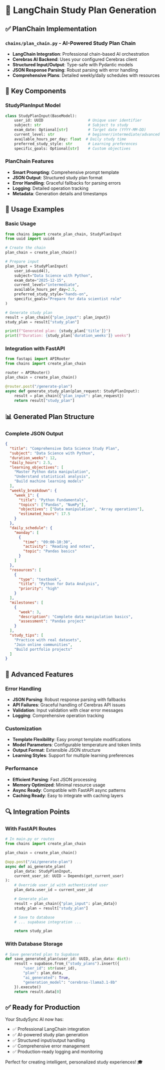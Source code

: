 # 🔗 LangChain Study Plan Generation

## ✅ PlanChain Implementation

### `chains/plan_chain.py` - AI-Powered Study Plan Chain

- **LangChain Integration**: Professional chain-based AI orchestration
- **Cerebras AI Backend**: Uses your configured Cerebras client
- **Structured Input/Output**: Type-safe with Pydantic models
- **JSON Response Parsing**: Robust parsing with error handling
- **Comprehensive Plans**: Detailed weekly/daily schedules with resources

## 🔧 Key Components

### StudyPlanInput Model

```python
class StudyPlanInput(BaseModel):
    user_id: UUID                    # Unique user identifier
    subject: str                     # Subject to study
    exam_date: Optional[str]         # Target date (YYYY-MM-DD)
    current_level: str               # beginner/intermediate/advanced
    available_hours_per_day: float  # Daily study time
    preferred_study_style: str       # Learning preferences
    specific_goals: Optional[str]    # Custom objectives
```

### PlanChain Features

- **Smart Prompting**: Comprehensive prompt template
- **JSON Output**: Structured study plan format
- **Error Handling**: Graceful fallbacks for parsing errors
- **Logging**: Detailed operation tracking
- **Metadata**: Generation details and timestamps

## 🚀 Usage Examples

### Basic Usage

```python
from chains import create_plan_chain, StudyPlanInput
from uuid import uuid4

# Create the chain
plan_chain = create_plan_chain()

# Prepare input
plan_input = StudyPlanInput(
    user_id=uuid4(),
    subject="Data Science with Python",
    exam_date="2025-12-15",
    current_level="intermediate",
    available_hours_per_day=2.5,
    preferred_study_style="hands-on",
    specific_goals="Prepare for data scientist role"
)

# Generate study plan
result = plan_chain({"plan_input": plan_input})
study_plan = result["study_plan"]

print(f"Generated plan: {study_plan['title']}")
print(f"Duration: {study_plan['duration_weeks']} weeks")
```

### Integration with FastAPI

```python
from fastapi import APIRouter
from chains import create_plan_chain

router = APIRouter()
plan_chain = create_plan_chain()

@router.post("/generate-plan")
async def generate_study_plan(plan_request: StudyPlanInput):
    result = plan_chain({"plan_input": plan_request})
    return result["study_plan"]
```

## 📊 Generated Plan Structure

### Complete JSON Output

```json
{
  "title": "Comprehensive Data Science Study Plan",
  "subject": "Data Science with Python",
  "duration_weeks": 12,
  "daily_hours": 2.5,
  "learning_objectives": [
    "Master Python data manipulation",
    "Understand statistical analysis",
    "Build machine learning models"
  ],
  "weekly_breakdown": {
    "week_1": {
      "title": "Python Fundamentals",
      "topics": ["Pandas", "NumPy"],
      "objectives": ["Data manipulation", "Array operations"],
      "estimated_hours": 17.5
    }
  },
  "daily_schedule": {
    "monday": [
      {
        "time": "09:00-10:30",
        "activity": "Reading and notes",
        "topic": "Pandas basics"
      }
    ]
  },
  "resources": [
    {
      "type": "textbook",
      "title": "Python for Data Analysis",
      "priority": "high"
    }
  ],
  "milestones": [
    {
      "week": 3,
      "description": "Complete data manipulation basics",
      "assessment": "Pandas project"
    }
  ],
  "study_tips": [
    "Practice with real datasets",
    "Join online communities",
    "Build portfolio projects"
  ]
}
```

## 🎯 Advanced Features

### Error Handling

- **JSON Parsing**: Robust response parsing with fallbacks
- **API Failures**: Graceful handling of Cerebras API issues
- **Validation**: Input validation with clear error messages
- **Logging**: Comprehensive operation tracking

### Customization

- **Template Flexibility**: Easy prompt template modifications
- **Model Parameters**: Configurable temperature and token limits
- **Output Format**: Extensible JSON structure
- **Learning Styles**: Support for multiple learning preferences

### Performance

- **Efficient Parsing**: Fast JSON processing
- **Memory Optimized**: Minimal resource usage
- **Async Ready**: Compatible with FastAPI async patterns
- **Caching Ready**: Easy to integrate with caching layers

## 🔍 Integration Points

### With FastAPI Routes

```python
# In main.py or routes
from chains import create_plan_chain

plan_chain = create_plan_chain()

@app.post("/ai/generate-plan")
async def ai_generate_plan(
    plan_data: StudyPlanInput,
    current_user_id: UUID = Depends(get_current_user)
):
    # Override user_id with authenticated user
    plan_data.user_id = current_user_id

    # Generate plan
    result = plan_chain({"plan_input": plan_data})
    study_plan = result["study_plan"]

    # Save to database
    # ... supabase integration ...

    return study_plan
```

### With Database Storage

```python
# Save generated plan to Supabase
def save_generated_plan(user_id: UUID, plan_data: dict):
    result = supabase.from_("study_plans").insert({
        "user_id": str(user_id),
        "plan": plan_data,
        "ai_generated": True,
        "generation_model": "cerebras-llama3.1-8b"
    }).execute()
    return result.data[0]
```

## ✅ Ready for Production

Your StudySync AI now has:

- ✅ Professional LangChain integration
- ✅ AI-powered study plan generation
- ✅ Structured input/output handling
- ✅ Comprehensive error management
- ✅ Production-ready logging and monitoring

Perfect for creating intelligent, personalized study experiences! 🎓
